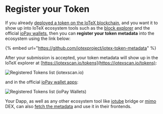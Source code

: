 # Register your Token

If you already [deployed a token on the IoTeX blockchain](broken-reference), and you want it to show up into IoTeX ecosystem tools such as the [block explorer](https://iotexscan.io) and the official [ioPay wallets](https://iotex.io/iopay), then you can **register your token metadata** into the ecosystem using the link below:

{% embed url="https://github.com/iotexproject/iotex-token-metadata" %}

After your submission is accepted, your token metadata will show up in the IoTeX explorer at [https://iotexscan.io/tokens](https://iotexscan.io/tokens):

![Registered Tokens list (iotexscan.io)](<../../.gitbook/assets/image (78).png>)

and in the official [ioPay wallet apps](https://iotex.io/iopay):

![Registered Tokens list (ioPay Wallets)](<../../.gitbook/assets/image (79).png>)

Your Dapp, as well as any other ecosystem tool like [iotube](https://iotube.org) bridge or [mimo](https://mimo.finance) DEX, can also [fetch the metadata](https://github.com/iotexproject/iotex-token-metadata#usage) and use it in their frontends.

